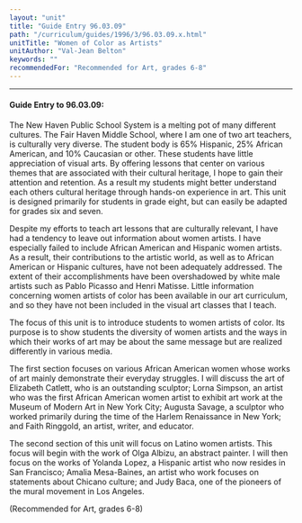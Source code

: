 ```yaml
---
layout: "unit"
title: "Guide Entry 96.03.09"
path: "/curriculum/guides/1996/3/96.03.09.x.html"
unitTitle: "Women of Color as Artists"
unitAuthor: "Val-Jean Belton"
keywords: ""
recommendedFor: "Recommended for Art, grades 6-8"
---
```

<body>
<hr/>
<h4>
Guide Entry to 96.03.09:
</h4>
The New Haven Public School System is a melting pot of many different cultures. The Fair Haven Middle School, where I am one of two art teachers, is culturally very diverse. The student body is 65% Hispanic, 25% African American, and 10% Caucasian or other. These students have little appreciation of visual arts. By offering lessons that center on various themes that are associated with their cultural heritage, I hope to gain their attention and retention. As a result my students might better understand each others cultural heritage through hands-on experience in art. This unit is designed primarily for students in grade eight, but can easily be adapted for grades six and seven.
<p>
Despite my efforts to teach art lessons that are culturally relevant, I have had a tendency to leave out information about women artists. I have especially failed to include African American and Hispanic women artists. As a result, their contributions to the artistic world, as well as to African American or Hispanic cultures, have not been adequately addressed. The extent of their accomplishments have been overshadowed by white male artists such as Pablo Picasso and Henri Matisse. Little information concerning women artists of color has been available in our art curriculum, and so they have not been included in the visual art classes that I teach.
</p>
<p>
The focus of this unit is to introduce students to women artists of color. Its purpose is to show students the diversity of women artists and the ways in which their works of art may be about the same message but are realized differently in various media.
</p>
<p>
The first section focuses on various African American women whose works of art mainly demonstrate their everyday struggles. I will discuss the art of Elizabeth Catlett, who is an outstanding sculptor; Lorna Simpson, an artist who was the first African American women artist to exhibit art work at the Museum of Modern Art in New York City; Augusta Savage, a sculptor who worked primarily during the time of the Harlem Renaissance in New York; and Faith Ringgold, an artist, writer, and educator.
</p>
<p>
The second section of this unit will focus on Latino women artists. This focus will begin with the work of Olga Albizu, an abstract painter. I will then focus on the works of Yolanda Lopez, a Hispanic artist who now resides in San Francisco; Amalia Mesa-Baines, an artist who work focuses on statements about Chicano culture; and Judy Baca, one of the pioneers of the mural movement in Los Angeles.
</p>
<p>
(Recommended for Art, grades 6-8)
</p>
</body>